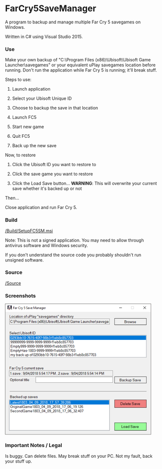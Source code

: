 # FarCry5SaveManager

A program to backup and manage multiple Far Cry 5 savegames on Windows.

Written in C# using Visual Studio 2015.
  
  
### Use

Make your own backup of "C:\Program Files (x86)\Ubisoft\Ubisoft Game Launcher\savegames" or your equivalent uPlay savegames location before running.
Don't run the application while Far Cry 5 is running; it'll break stuff.

Steps to use:
1) Launch application


2) Select your Ubisoft Unique ID


3) Choose to backup the save in that location


4) Launch FC5


5) Start new game


6) Quit FC5


7) Back up the new save


Now, to restore

1) Click the Ubisoft ID you want to restore to


2) Click the save game you want to restore


3) Click the Load Save button... **WARNING**: This will overwrite your current save whether it's backed up or not 


Then...


Close application and run Far Cry 5.

 

### Build

<a href="https://github.com/kellybs1/FarCry5SaveManager/raw/master/Build/SetupFC5SM.msi">/Build/SetupFC5SM.msi</a>

Note: This is not a signed application. You may need to allow through antivirus software and Windows security.

If you don't understand the source code you probably shouldn't run unsigned software.


### Source

<a href="/FarCry5SaveManager">/Source</a>



### Screenshots

<img src="screenshot.png" width="480"/>



### Important Notes / Legal

Is buggy.
Can delete files.
May break stuff on your PC.
Not my fault, back your stuff up.



